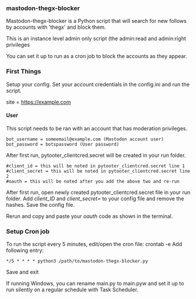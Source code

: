 ### mastodon-thegx-blocker
Mastodon-thegx-blocker is a Python script that will search for new follows by accounts with 'thegx' and block them. 

This is an instance level admin only script (the admin:read and admin:right privileges


You can set it up to run as a cron job to block the accounts as they appear. 

### First Things
Setup your config.
Set your account credentials in the config.ini and run the script.

site = https://example.com 

#### User ####
This script needs to be ran with an account that has moderation privileges. 
```
bot_username = someemail@example.com (Mastodon account user)
bot_password = botspassword (User password)
```

After first run, pytooter_clientcred.secret will be created in your run folder. 
```
#client_id = this will be noted in pytooter_clientcred.secret line 1
#client_secret = this will be noted in pytooter_clientcred.secret line 2
#oauth = this will be noted after you add the above two and re-run
```

After first run, open newly created pytooter_clientcred.secret file in your run folder. Add _client_ID_ and _client_secret=_ to your config file and remove the hashes. Save the config file.

Rerun and copy and paste your _oauth_ code as shown in the terminal.

### Setup Cron job
To run the script every 5 minutes, edit/open the cron file: crontab -e
 Add following entry:
 ```
 */5 * * * * python3 /path/to/mastodon-thegx-blocker.py
 ```
  Save and exit

If running Windows, you can rename main.py to main.pyw and set it up to run silently on a regular schedule with Task Scheduler.
